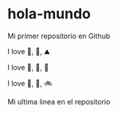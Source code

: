 # hola-mundo

Mi primer repositorio en Github

I love :dog:, :strawberry:, :mountain:

I love :night_with_stars:, :avocado:, :pineapple:

I love :tulip:, :cheese:, :bike:

Mi ultima linea en el repositorio
